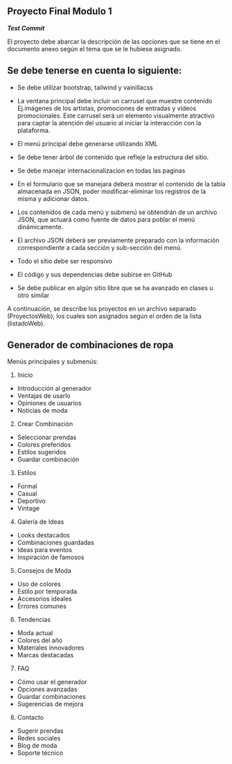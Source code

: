 Proyecto Final Modulo 1
-------------------------------------------------------------

***Test Commit***

El proyecto debe abarcar la descripción de las opciones que se tiene en el documento anexo según el tema que se le hubiese asignado.



**Se debe tenerse en cuenta lo siguiente:**
-------------------------------------------------------------

- Se debe utilizar bootstrap, tailwind y vainillacss
- La ventana principal debe incluir un carrusel que muestre contenido
	Ej.imágenes de los artistas, promociones de entradas y videos promocionales.
	Este carrusel será un elemento visualmente atractivo para captar la atención del
	usuario al iniciar la interacción con la plataforma.

- El menú principal debe generarse utilizando XML
- Se debe tener árbol de contenido que refleje la estructura del sitio.
- Se debe manejar internacionalizacion en todas las paginas
- En el formulario que se manejara deberá mostrar el contenido de la tabla almacenada en JSON, poder modificar-eliminar los registros de la misma y adicionar datos.
- Los contenidos de cada menú y submenú se obtendrán de un archivo JSON, que actuará como fuente de datos para poblar el menú dinámicamente.
- El archivo JSON deberá ser previamente preparado con la información correspondiente a cada sección y sub-sección del menú.
- Todo el sitio debe ser responsivo
- El código y sus dependencias debe subirse en GitHub
- Se debe publicar en algún sitio libre que se ha avanzado en clases u otro similar

A continuación, se describe los proyectos en un archivo separado (ProyectosWeb),
los cuales son asignados según el orden de la lista (listadoWeb).

Generador de combinaciones de ropa
-------------------------------------------------------------
Menús principales y submenús:
1. Inicio
- Introducción al generador
- Ventajas de usarlo
- Opiniones de usuarios
- Noticias de moda
2. Crear Combinación
- Seleccionar prendas
- Colores preferidos
- Estilos sugeridos
- Guardar combinación
3. Estilos
- Formal
- Casual
- Deportivo
- Vintage
4. Galería de Ideas
- Looks destacados
- Combinaciones guardadas
- Ideas para eventos
- Inspiración de famosos
5. Consejos de Moda
- Uso de colores
- Estilo por temporada
- Accesorios ideales
- Errores comunes
6. Tendencias
- Moda actual
- Colores del año
- Materiales innovadores
- Marcas destacadas
7. FAQ
- Cómo usar el generador
- Opciones avanzadas
- Guardar combinaciones
- Sugerencias de mejora
8. Contacto
- Sugerir prendas
- Redes sociales
- Blog de moda
- Soporte técnico
